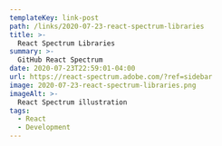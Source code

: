 ```yaml
---
templateKey: link-post
path: /links/2020-07-23-react-spectrum-libraries
title: >-
  React Spectrum Libraries
summary: >-
  GitHub React Spectrum
date: 2020-07-23T22:59:01-04:00
url: https://react-spectrum.adobe.com/?ref=sidebar
image: 2020-07-23-react-spectrum-libraries.png
imageAlt: >-
  React Spectrum illustration
tags:
  - React
  - Development
---
```

